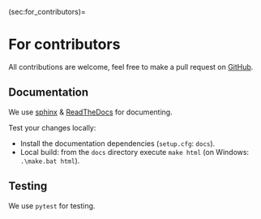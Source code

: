 (sec:for_contributors)=
# For contributors

All contributions are welcome, feel free to make a pull
request on [GitHub][github_repository].

[github_repository]: https://github.com/BAMresearch/probeye

## Documentation

We use [sphinx](https://www.sphinx-doc.org/en/master/) & [ReadTheDocs](https://readthedocs.org/) for documenting.

Test your changes locally:
* Install the documentation dependencies (`setup.cfg`: `docs`).
* Local build: from the `docs` directory execute `make html` (on Windows: `.\make.bat html`).

## Testing

We use `pytest` for testing.